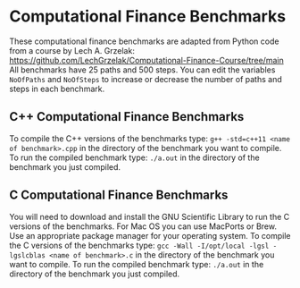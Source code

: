 # Computational Finance Benchmarks
These computational finance benchmarks are adapted from Python code from a course by Lech A. Grzelak: https://github.com/LechGrzelak/Computational-Finance-Course/tree/main
All benchmarks have 25 paths and 500 steps. You can edit the variables ```NoOfPaths``` and ```NoOfSteps``` to increase or decrease the number of paths and steps in each benchmark.
## C++ Computational Finance Benchmarks
To compile the C++ versions of the benchmarks type: ```g++ -std=c++11 <name of benchmark>.cpp``` in the directory of the benchmark you want to compile. 
To run the compiled benchmark type: ```./a.out``` in the directory of the benchmark you just compiled.  
## C Computational Finance Benchmarks
You will need to download and install the GNU Scientific Library to run the C versions of the benchmarks. For Mac OS you can use MacPorts or Brew. Use an appropriate package manager for your operating system. 
To compile the C versions of the benchmarks type: ```gcc -Wall -I/opt/local -lgsl -lgslcblas <name of benchmark>.c``` in the directory of the benchmark you want to compile. 
To run the compiled benchmark type: ```./a.out``` in the directory of the benchmark you just compiled.  
